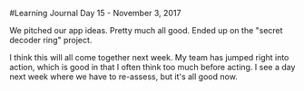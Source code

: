 #Learning Journal Day 15 - November 3, 2017

We pitched our app ideas.  Pretty much all good.  Ended up on the "secret decoder ring" project.

I think this will all come together next week.  My team has jumped right into action, which is good in that I often think too much before acting.  I see a day next week where we have to re-assess, but it's all good now.

